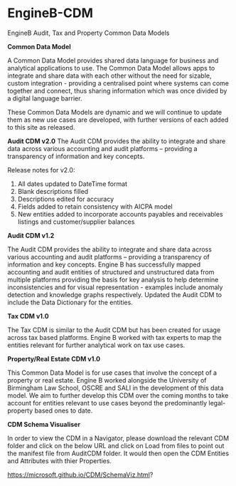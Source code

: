 # EngineB-CDM

EngineB Audit, Tax and Property Common Data Models 

**Common Data Model**

A Common Data Model provides shared data language for business and analytical applications to use. The Common Data Model allows apps to integrate and share data with each other without the need for sizable, custom integration - providing a centralised point where systems can come together and connect, thus sharing information which was once divided by a digital language barrier.

These Common Data Models are dynamic and we will continue to update them as new use cases are developed, with further versions of each added to this site as released. 

**Audit CDM v2.0**
The Audit CDM provides the ability to integrate and share data across various accounting and audit platforms – providing a transparency of information and key concepts.

Release notes for v2.0:

1. All dates updated to DateTime format
2. Blank descriptions filled
3. Descriptions edited for accuracy
4. Fields added to retain consistency with AICPA model
5. New entities added to incorporate accounts payables and receivables listings and customer/supplier balances

**Audit CDM v1.2**

The Audit CDM provides the ability to integrate and share data across various accounting and audit platforms – providing a transparency of information and key concepts. Engine B has successfully mapped accounting and audit entities of structured and unstructured data from multiple platforms providing the basis for key analysis to help determine inconsistencies and for visual representation - examples include anomaly detection and knowledge graphs respectively.
Updated the Audit CDM to include the Data Dictionary for the entities.

**Tax CDM v1.0**

The Tax CDM is similar to the Audit CDM but has been created for usage across tax based platforms. Engine B worked with tax experts to map the entities relevant for further analytical work on tax use cases. 

**Property/Real Estate CDM v1.0**

This Common Data Model is for use cases that involve the concept of a property or real estate. Engine B worked alongside the University of Birmingham Law School, OSCRE and SALI in the development of this data model. We aim to further develop this CDM over the coming months to take account for entities relevant to use cases beyond the predominantly legal-property based ones to date. 

**CDM Schema Visualiser**

In order to view the CDM in a Navigator, please download the relevant CDM folder and click on the below URL and click on Load from files to point out the manifest file from AuditCDM folder. It would then open the CDM Entities and Attributes with thier Properties.

https://microsoft.github.io/CDM/SchemaViz.html?
